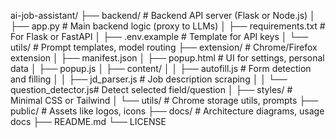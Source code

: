 ai-job-assistant/
├── backend/                    # Backend API server (Flask or Node.js)
│   ├── app.py                  # Main backend logic (proxy to LLMs)
│   ├── requirements.txt        # For Flask or FastAPI
│   ├── .env.example            # Template for API keys
│   └── utils/                  # Prompt templates, model routing
├── extension/                  # Chrome/Firefox extension
│   ├── manifest.json
│   ├── popup.html              # UI for settings, personal data
│   ├── popup.js
│   ├── content/
│   │   ├── autofill.js         # Form detection and filling
│   │   ├── jd_parser.js        # Job description scraping
│   │   └── question_detector.js# Detect selected field/question
│   ├── styles/                 # Minimal CSS or Tailwind
│   └── utils/                  # Chrome storage utils, prompts
├── public/                     # Assets like logos, icons
├── docs/                       # Architecture diagrams, usage docs
├── README.md
└── LICENSE
